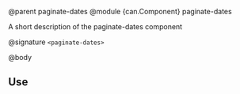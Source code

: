 @parent paginate-dates
@module {can.Component} paginate-dates <paginate-dates>

A short description of the paginate-dates component

@signature `<paginate-dates>`

@body

## Use

